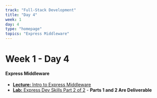 ```yaml
---
track: "Full-Stack Development"
title: "Day 4"
week: 1
day: 4
type: "homepage"
topics: "Express Middleware"
---
```


# Week 1 - Day 4

#### Express Middleware
- [**Lecture:** Intro to Express Middleware](/full-stack-development/week-1/day-4/lecture-materials/intro-to-express-middleware/)
- [**Lab:** Express Dev Skills Part 2 of 2](/full-stack-development/week-1/day-4/labs/express-dev-skills-lab-part-2/) - **Parts 1 and 2 Are Deliverable**

<!-- 

<hr>


#### Lesson Recordings

- [**Intro to Express Middleware**]()

-->
